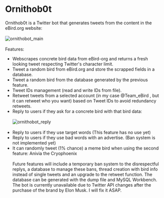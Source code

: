 # Ornithob0t
Ornithob0t is a Twitter bot that generates tweets from the content in the eBird.org website: <br><br>
![ornithobot_main](https://github.com/JVinuelas19/TwitterBot/assets/111135343/057d9126-a39f-4f82-9aa1-0e86ade6a210) <br><br>
Features:
- Webscrapes concrete bird data from eBird-org and returns a fresh looking tweet respecting Twitter's character limit.
- Tweet a random bird from eBird.org and store the scrapped fields in a database.
- Tweet a random bird from the database generated by the previous feature.
- Tweet IDs management (read and write IDs from file).
- Retweet tweets from a selected account (in my case @Team_eBird , but it can retweet who you want) based on Tweet IDs to avoid redundancy retweets.
- Reply to users if they ask for a concrete bird with that bird data: <br><br>
![ornithobot_reply](https://github.com/JVinuelas19/TwitterBot/assets/111135343/4d3b8066-3962-4a28-bb61-2d9f9d2819ce) 
<br><br>
- Reply to users if they use target words (This feature has no use yet)
- Reply to users if they use bad words with an advertise. (Ban system is not implemented yet)
- It can randomly tweet (1% chance) a meme bird when using the second feature: Anivia the Cryophoenix 
<br><br>
Future features will include a temporary ban system to the disrespectful replys, a database to manage these bans, thread creation with bird info instead of single tweets and an upgrade to the retweet function. 
The database can be generated with the dump file and MySQL Workbench.
The bot is currently unavailable due to Twitter API changes after the purchase of the brand by Elon Musk. I will fix it ASAP.
